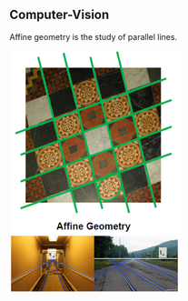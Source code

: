 ## Computer-Vision
 
Affine geometry is the study of parallel lines.

<img src="https://github.com/MuhammadMuddassir/Computer-Vision-/blob/master/images/affine.PNG?raw=true" Width="300">

<img src="https://github.com/MuhammadMuddassir/Computer-Vision-/blob/master/images/Line_at_infinity.PNG?raw=true" Width="300">

  
 
